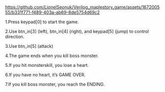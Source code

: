


https://github.com/LionelSeonuk/Verilog_maplestory_game/assets/167200555/b331f771-f489-403a-ab69-8de5754d69c2


1.Press keypad[0] to start the game.

2.Use btn_in[3] (left), btn_in[4] (right), and keypad[5] (jump) to control direction.

3.Use btn_in[5] (attack)

4.The game ends when you kill boss monster.

5.If you hit monsterskill, you lose a heart.

6.If you have no heart, it’s GAME OVER.

7.If you kill boss monster, you reach the ENDING.
